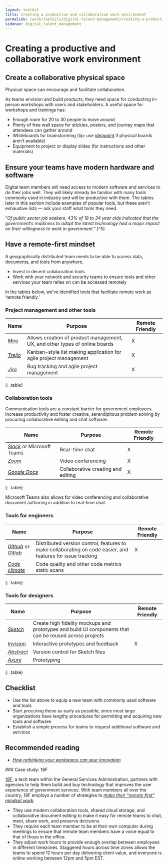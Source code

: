 ```yaml
---
layout: toolkit
title: Creating a productive and collaborative work environment
permalink: /work/toolkits/digital-talent-management/creating-a-productive-and-collaborative-work-environment/
sidenav: digital_talent_management
---
```


Creating a productive and collaborative work environment
========================================================

Create a collaborative physical space
-------------------------------------

Physical space can encourage and facilitate collaboration.

As teams envision and build products, they need space for conducting
in-person workshops with users and stakeholders. A useful space for
workshops and trainings has:

-   Enough room for 20 to 30 people to move around
-   Plenty of free wall space for stickies, posters, and journey maps
    that attendees can gather around
-   Whiteboards for brainstorming (tip: use
    [*ideapaint*](https://ideapaint.com/) if physical boards aren’t
    available)
-   Equipment to project or display slides (for instructions and other
    materials)

Ensure your teams have modern hardware and software
----------------------------------------------------

Digital team members will need access to modern software and services to
do their jobs well. They will likely already be familiar with many tools
commonly used in industry and will be productive with them. The tables
later in this section include examples of popular tools, but these
aren’t exhaustive lists — ask your staff what tools they need.

“*Of public sector job seekers, 43% of 18 to 34 year olds indicated that
the government’s readiness to adopt the latest technology had a major
impact on their willingness to work in government*.” [^5]

Have a remote-first mindset
---------------------------

A geographically distributed team needs to be able to access data,
documents, and tools from anywhere.

-   Invest in decent collaboration tools
-   Work with your network and security teams to ensure tools and other
    services your team relies on can be accessed remotely

In the tables below, we’ve identified tools that facilitate remote work
as ‘remote friendly.’

### Project management and other tools

Name | Purpose | Remote Friendly
--- | --- | ---
[*Miro*](https://miro.com/)| Allows creation of product management, UX, and other types of online boards| X
[*Trello*](https://trello.com/en)| Kanban-style list making application for agile project management| X
[*Jira*](https://www.atlassian.com/software/jira)| Bug tracking and agile project management | X
{: .table}

### Collaboration tools

Communication tools are a constant barrier for government employees.
Increase productivity and foster creative, serendipitous problem solving
by procuring collaborative editing and chat software.

Name                                           | Purpose                          | Remote Friendly
--- | --- | ---
[*Slack*](https://slack.com/) or Microsoft Teams  | Real-time chat                      | X
[*Zoom*](https://zoom.us/)                        | Video conferencing                  | X
[*Google Docs*](https://docs.google.com/)         | Collaborative creating and editing  | X
{: .table}

Microsoft Teams also allows for video conferencing and collaborative
document authoring in addition to real-time chat.

### Tools for engineers

Name |Purpose | Remote Friendly
--- | --- | ---
[*Github*](https://github.com/) or [*Gitlab*](https://gitlab.com/)  | Distributed version control, features to make collaborating on code easier, and features for issue tracking  | X
[*Code climate*](https://codeclimate.com/)                          | Code quality and other code metrics static scans
{: .table}

### Tools for designers

Name | Purpose | Remote Friendly
--- | --- | ---
[*Sketch*](https://www.sketch.com/)         | Create high fidelity mockups and prototypes and build UI components that can be reused across projects
[*Invision*](https://www.invisionapp.com/)  | Interactive prototypes and feedback | X
[*Abstract*](https://www.abstract.com/)     | Version control for Sketch files
[*Axure*](https://www.axure.com/)           | Prototyping
{: .table}

Checklist
---------

-   Use the list above to equip a new team with commonly used software
    and tools
-   Start procuring these as early as possible, since most large
    organizations have lengthy procedures for permitting and acquiring
    new tools and software
-   Establish a simple process for teams to request additional software
    and services

Recommended reading
-------------------

-   [*How rethinking your workspace can spur
    innovation*](https://medium.com/@BloombergCities/how-rethinking-your-workspace-can-spur-innovation-ef6ff553b75b)

<div class='bg-warning p-4 mt-5' markdown='1'>
### Case study: 18F

[*18F*](https://18f.gsa.gov/), a tech team within the General Services Administration, partners with agencies to help them build and buy technology that improves the user experience of government services. With team members all over the country, 18F employs a number of strategies to [*make their “remote first” mindset work*](https://18f.gsa.gov/2015/10/15/best-practices-for-distributed-teams/):

-   They use modern collaboration tools, shared cloud storage, and collaborative document editing to make it easy for remote teams to chat, meet, share work, and preserve decisions.
-   They require each team member to be at their own computer during meetings to ensure that remote team members have a voice equal to that of those in the office.
-   They adjust work hours to provide enough overlap between employees in different timezones. Staggered hours across time zones allows the teams to spend 12 hours per day delivering client value, and everyone is online working between 12pm and 5pm EST.
</div>
